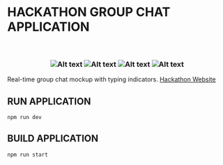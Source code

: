 # HACKATHON GROUP CHAT APPLICATION

<br>

<h3 align="center">
<img alt="Alt text" src="https://img.shields.io/badge/Socket.io-010101.svg?style=for-the-badge&logo=socketdotio&logoColor=white"/>
<img alt="Alt text" src="https://img.shields.io/badge/React-61DAFB.svg?style=for-the-badge&logo=React&logoColor=black"/>
<img alt="Alt text" src="https://img.shields.io/badge/MongoDB-47A248.svg?style=for-the-badge&logo=MongoDB&logoColor=white"/>
<img alt="Alt text" src="https://img.shields.io/badge/Mongoose-F04D35.svg?style=for-the-badge&logo=Mongoose&logoColor=white"/>
</h3>

Real-time group chat mockup with typing indicators.
[Hackathon Website](https://www.codecircuit.ai/?referrer=luma)

## RUN APPLICATION

`npm run dev`

## BUILD APPLICATION

`npm run start`
